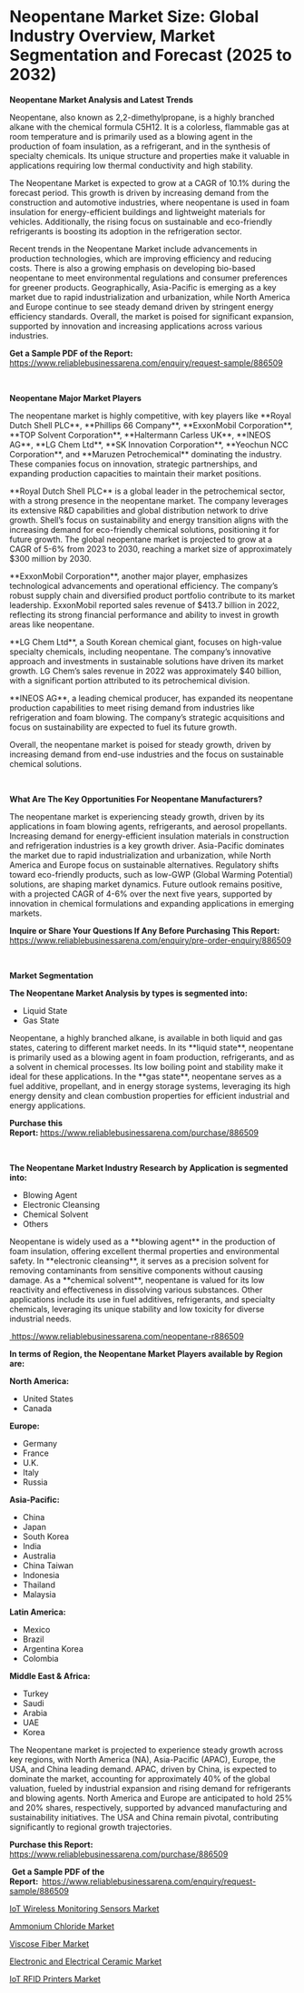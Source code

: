 <p><h1>Neopentane Market Size: Global Industry Overview, Market Segmentation and Forecast (2025 to 2032)</h1></p><p><strong>Neopentane Market Analysis and Latest Trends</strong></p>
<p><p>Neopentane, also known as 2,2-dimethylpropane, is a highly branched alkane with the chemical formula C5H12. It is a colorless, flammable gas at room temperature and is primarily used as a blowing agent in the production of foam insulation, as a refrigerant, and in the synthesis of specialty chemicals. Its unique structure and properties make it valuable in applications requiring low thermal conductivity and high stability.</p><p>The Neopentane Market is expected to grow at a CAGR of 10.1% during the forecast period. This growth is driven by increasing demand from the construction and automotive industries, where neopentane is used in foam insulation for energy-efficient buildings and lightweight materials for vehicles. Additionally, the rising focus on sustainable and eco-friendly refrigerants is boosting its adoption in the refrigeration sector.</p><p>Recent trends in the Neopentane Market include advancements in production technologies, which are improving efficiency and reducing costs. There is also a growing emphasis on developing bio-based neopentane to meet environmental regulations and consumer preferences for greener products. Geographically, Asia-Pacific is emerging as a key market due to rapid industrialization and urbanization, while North America and Europe continue to see steady demand driven by stringent energy efficiency standards. Overall, the market is poised for significant expansion, supported by innovation and increasing applications across various industries.</p></p>
<p><strong>Get a Sample PDF of the Report:&nbsp;</strong> <a href="https://www.reliablebusinessarena.com/enquiry/request-sample/886509?utm_campaign=1943&utm_medium=2&utm_source=Github&utm_content=ia&utm_term=26012025&utm_id=neopentane">https://www.reliablebusinessarena.com/enquiry/request-sample/886509</a></p>
<p>&nbsp;</p>
<p><strong>Neopentane Major Market Players</strong></p>
<p><p>The neopentane market is highly competitive, with key players like **Royal Dutch Shell PLC**, **Phillips 66 Company**, **ExxonMobil Corporation**, **TOP Solvent Corporation**, **Haltermann Carless UK**, **INEOS AG**, **LG Chem Ltd**, **SK Innovation Corporation**, **Yeochun NCC Corporation**, and **Maruzen Petrochemical** dominating the industry. These companies focus on innovation, strategic partnerships, and expanding production capacities to maintain their market positions.</p><p>**Royal Dutch Shell PLC** is a global leader in the petrochemical sector, with a strong presence in the neopentane market. The company leverages its extensive R&D capabilities and global distribution network to drive growth. Shell’s focus on sustainability and energy transition aligns with the increasing demand for eco-friendly chemical solutions, positioning it for future growth. The global neopentane market is projected to grow at a CAGR of 5-6% from 2023 to 2030, reaching a market size of approximately $300 million by 2030.</p><p>**ExxonMobil Corporation**, another major player, emphasizes technological advancements and operational efficiency. The company’s robust supply chain and diversified product portfolio contribute to its market leadership. ExxonMobil reported sales revenue of $413.7 billion in 2022, reflecting its strong financial performance and ability to invest in growth areas like neopentane.</p><p>**LG Chem Ltd**, a South Korean chemical giant, focuses on high-value specialty chemicals, including neopentane. The company’s innovative approach and investments in sustainable solutions have driven its market growth. LG Chem’s sales revenue in 2022 was approximately $40 billion, with a significant portion attributed to its petrochemical division.</p><p>**INEOS AG**, a leading chemical producer, has expanded its neopentane production capabilities to meet rising demand from industries like refrigeration and foam blowing. The company’s strategic acquisitions and focus on sustainability are expected to fuel its future growth.</p><p>Overall, the neopentane market is poised for steady growth, driven by increasing demand from end-use industries and the focus on sustainable chemical solutions.</p></p>
<p>&nbsp;</p>
<p><strong>What Are The Key Opportunities For Neopentane Manufacturers?</strong></p>
<p><p>The neopentane market is experiencing steady growth, driven by its applications in foam blowing agents, refrigerants, and aerosol propellants. Increasing demand for energy-efficient insulation materials in construction and refrigeration industries is a key growth driver. Asia-Pacific dominates the market due to rapid industrialization and urbanization, while North America and Europe focus on sustainable alternatives. Regulatory shifts toward eco-friendly products, such as low-GWP (Global Warming Potential) solutions, are shaping market dynamics. Future outlook remains positive, with a projected CAGR of 4-6% over the next five years, supported by innovation in chemical formulations and expanding applications in emerging markets.</p></p>
<p><strong>Inquire or Share Your Questions If Any Before Purchasing This Report:</strong> <a href="https://www.reliablebusinessarena.com/enquiry/pre-order-enquiry/886509?utm_campaign=1943&utm_medium=2&utm_source=Github&utm_content=ia&utm_term=26012025&utm_id=neopentane">https://www.reliablebusinessarena.com/enquiry/pre-order-enquiry/886509</a></p>
<p>&nbsp;</p>
<p><strong>Market Segmentation</strong></p>
<p><strong>The Neopentane Market Analysis by types is segmented into:</strong></p>
<p><ul><li>Liquid State</li><li>Gas State</li></ul></p>
<p><p>Neopentane, a highly branched alkane, is available in both liquid and gas states, catering to different market needs. In its **liquid state**, neopentane is primarily used as a blowing agent in foam production, refrigerants, and as a solvent in chemical processes. Its low boiling point and stability make it ideal for these applications. In the **gas state**, neopentane serves as a fuel additive, propellant, and in energy storage systems, leveraging its high energy density and clean combustion properties for efficient industrial and energy applications.</p></p>
<p><strong>Purchase this Report:&nbsp;</strong><a href="https://www.reliablebusinessarena.com/purchase/886509?utm_campaign=1943&utm_medium=2&utm_source=Github&utm_content=ia&utm_term=26012025&utm_id=neopentane">https://www.reliablebusinessarena.com/purchase/886509</a></p>
<p>&nbsp;</p>
<p><strong>The Neopentane Market Industry Research by Application is segmented into:</strong></p>
<p><ul><li>Blowing Agent</li><li>Electronic Cleansing</li><li>Chemical Solvent</li><li>Others</li></ul></p>
<p><p>Neopentane is widely used as a **blowing agent** in the production of foam insulation, offering excellent thermal properties and environmental safety. In **electronic cleansing**, it serves as a precision solvent for removing contaminants from sensitive components without causing damage. As a **chemical solvent**, neopentane is valued for its low reactivity and effectiveness in dissolving various substances. Other applications include its use in fuel additives, refrigerants, and specialty chemicals, leveraging its unique stability and low toxicity for diverse industrial needs.</p></p>
<p><a href="https://www.reliablebusinessarena.com/neopentane-r886509?utm_campaign=1943&utm_medium=2&utm_source=Github&utm_content=ia&utm_term=26012025&utm_id=neopentane">&nbsp;https://www.reliablebusinessarena.com/neopentane-r886509</a></p>
<p><strong>In terms of Region, the Neopentane Market Players available by Region are:</strong></p>
<p>
    <p> <strong> North America: </strong>
        <ul>
            <li>United States</li>
            <li>Canada</li>
        </ul>
        </p> 
    <p> <strong> Europe: </strong>
        <ul>
            <li>Germany</li>
            <li>France</li>
            <li>U.K.</li>
            <li>Italy</li>
            <li>Russia</li>
        </ul>
        </p> 
    <p> <strong> Asia-Pacific: </strong>
        <ul>
            <li>China</li>
            <li>Japan</li>
            <li>South Korea</li>
            <li>India</li>
            <li>Australia</li>
            <li>China Taiwan</li>
            <li>Indonesia</li>
            <li>Thailand</li>
            <li>Malaysia</li>
        </ul>
        </p> 
    <p> <strong> Latin America: </strong>
        <ul>
            <li>Mexico</li>
            <li>Brazil</li>
            <li>Argentina Korea</li>
            <li>Colombia</li>
        </ul>
        </p> 
    <p> <strong> Middle East & Africa: </strong>
        <ul>
            <li>Turkey</li>
            <li>Saudi</li>
            <li>Arabia</li>
            <li>UAE</li>
            <li>Korea</li>
        </ul>
    </p>
    </p>
<p><p>The Neopentane market is projected to experience steady growth across key regions, with North America (NA), Asia-Pacific (APAC), Europe, the USA, and China leading demand. APAC, driven by China, is expected to dominate the market, accounting for approximately 40% of the global valuation, fueled by industrial expansion and rising demand for refrigerants and blowing agents. North America and Europe are anticipated to hold 25% and 20% shares, respectively, supported by advanced manufacturing and sustainability initiatives. The USA and China remain pivotal, contributing significantly to regional growth trajectories.</p></p>
<p><strong>Purchase this Report: </strong><a href="https://www.reliablebusinessarena.com/purchase/886509?utm_campaign=1943&utm_medium=2&utm_source=Github&utm_content=ia&utm_term=26012025&utm_id=neopentane">https://www.reliablebusinessarena.com/purchase/886509</a></p>
<p>&nbsp;<strong>Get a Sample PDF of the Report:&nbsp;&nbsp;</strong><a href="https://www.reliablebusinessarena.com/enquiry/request-sample/886509?utm_campaign=1943&utm_medium=2&utm_source=Github&utm_content=ia&utm_term=26012025&utm_id=neopentane">https://www.reliablebusinessarena.com/enquiry/request-sample/886509</a></p>
<p><strong></strong></p>
<p><p><a href="https://www.linkedin.com/pulse/iot-wireless-monitoring-sensors-industry-growth-opportunities-16xrf?utm_campaign=1943&utm_medium=2&utm_source=Github&utm_content=ia&utm_term=26012025&utm_id=neopentane">IoT Wireless Monitoring Sensors Market</a></p><p><a href="https://github.com/ChiragRP21/Market-Research-Report-List-7/blob/main/ammonium-chloride-market.md?utm_campaign=1943&utm_medium=2&utm_source=Github&utm_content=ia&utm_term=26012025&utm_id=neopentane">Ammonium Chloride Market</a></p><p><a href="https://github.com/JakirUddin511/Market-Research-Report-List-1/blob/main/viscose-fiber-market.md?utm_campaign=1943&utm_medium=2&utm_source=Github&utm_content=ia&utm_term=26012025&utm_id=neopentane">Viscose Fiber Market</a></p><p><a href="https://www.linkedin.com/pulse/electronic-electrical-ceramic-market-outlook-2025-2032-km0uf?utm_campaign=1943&utm_medium=2&utm_source=Github&utm_content=ia&utm_term=26012025&utm_id=neopentane">Electronic and Electrical Ceramic Market</a></p><p><a href="https://www.linkedin.com/pulse/thorough-overview-iot-rfid-printers-market-including-teoxf?utm_campaign=1943&utm_medium=2&utm_source=Github&utm_content=ia&utm_term=26012025&utm_id=neopentane">IoT RFID Printers Market</a></p></p>